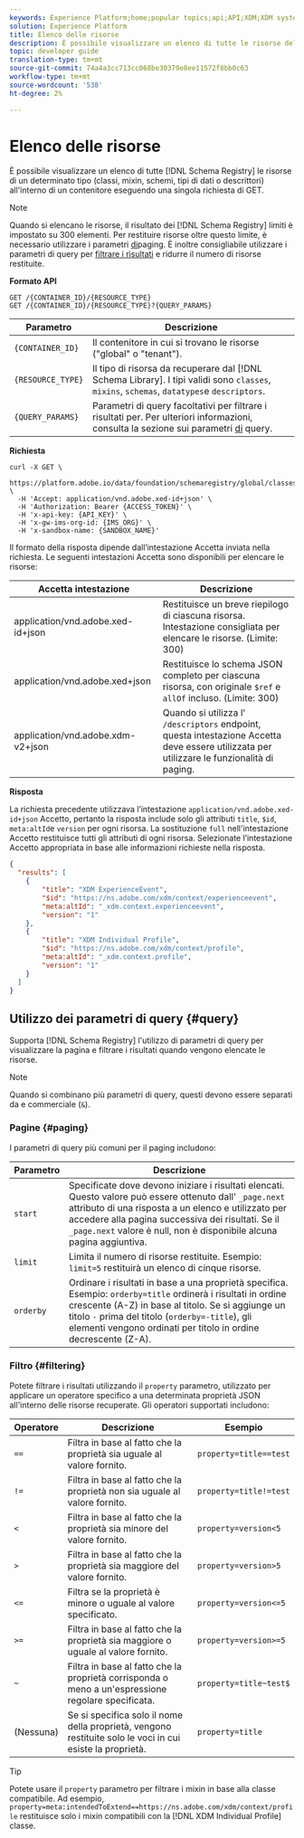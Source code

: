 ```yaml
---
keywords: Experience Platform;home;popular topics;api;API;XDM;XDM system;;experience data model;Experience data model;Experience Data Model;data model;Data Model;schema registry;Schema Registry;list;List;get;GET
solution: Experience Platform
title: Elenco delle risorse
description: È possibile visualizzare un elenco di tutte le risorse del Registro di sistema dello schema di un determinato tipo (classi, mixin, schemi, tipi di dati o descrittori) all'interno di un contenitore eseguendo una singola richiesta di GET.
topic: developer guide
translation-type: tm+mt
source-git-commit: 74a4a3cc713cc068be30379e8ee11572f8bb0c63
workflow-type: tm+mt
source-wordcount: '538'
ht-degree: 2%

---
```



# Elenco delle risorse

È possibile visualizzare un elenco di tutte [!DNL Schema Registry] le risorse di un determinato tipo (classi, mixin, schemi, tipi di dati o descrittori) all&#39;interno di un contenitore eseguendo una singola richiesta di GET.

>[!NOTE]
>
>Quando si elencano le risorse, il risultato dei [!DNL Schema Registry] limiti è impostato su 300 elementi. Per restituire risorse oltre questo limite, è necessario utilizzare i parametri [di](#paging)paging. È inoltre consigliabile utilizzare i parametri di query per [filtrare i risultati](#filtering) e ridurre il numero di risorse restituite.

**Formato API**

```http
GET /{CONTAINER_ID}/{RESOURCE_TYPE}
GET /{CONTAINER_ID}/{RESOURCE_TYPE}?{QUERY_PARAMS}
```

| Parametro | Descrizione |
| --- | --- |
| `{CONTAINER_ID}` | Il contenitore in cui si trovano le risorse (&quot;global&quot; o &quot;tenant&quot;). |
| `{RESOURCE_TYPE}` | Il tipo di risorsa da recuperare dal [!DNL Schema Library]. I tipi validi sono `classes`, `mixins`, `schemas`, `datatypes`e `descriptors`. |
| `{QUERY_PARAMS}` | Parametri di query facoltativi per filtrare i risultati per. Per ulteriori informazioni, consulta la sezione sui parametri [di](#query) query. |

**Richiesta**

```SHELL
curl -X GET \
  https://platform.adobe.io/data/foundation/schemaregistry/global/classes&limit=2 \
  -H 'Accept: application/vnd.adobe.xed-id+json' \
  -H 'Authorization: Bearer {ACCESS_TOKEN}' \
  -H 'x-api-key: {API_KEY}' \
  -H 'x-gw-ims-org-id: {IMS_ORG}' \
  -H 'x-sandbox-name: {SANDBOX_NAME}'
```

Il formato della risposta dipende dall’intestazione Accetta inviata nella richiesta. Le seguenti intestazioni Accetta sono disponibili per elencare le risorse:

| Accetta intestazione | Descrizione |
| ------- | ------------ |
| application/vnd.adobe.xed-id+json | Restituisce un breve riepilogo di ciascuna risorsa. Intestazione consigliata per elencare le risorse. (Limite: 300) |
| application/vnd.adobe.xed+json | Restituisce lo schema JSON completo per ciascuna risorsa, con originale `$ref` e `allOf` incluso. (Limite: 300) |
| application/vnd.adobe.xdm-v2+json | Quando si utilizza l&#39; `/descriptors` endpoint, questa intestazione Accetta deve essere utilizzata per utilizzare le funzionalità di paging. |

**Risposta**

La richiesta precedente utilizzava l’intestazione `application/vnd.adobe.xed-id+json` Accetto, pertanto la risposta include solo gli attributi `title`, `$id`, `meta:altId`e `version` per ogni risorsa. La sostituzione `full` nell&#39;intestazione Accetto restituisce tutti gli attributi di ogni risorsa. Selezionate l’intestazione Accetto appropriata in base alle informazioni richieste nella risposta.

```JSON
{
  "results": [
    {
        "title": "XDM ExperienceEvent",
        "$id": "https://ns.adobe.com/xdm/context/experienceevent",
        "meta:altId": "_xdm.context.experienceevent",
        "version": "1"
    },
    {
        "title": "XDM Individual Profile",
        "$id": "https://ns.adobe.com/xdm/context/profile",
        "meta:altId": "_xdm.context.profile",
        "version": "1"
    }
  ]
}
```

## Utilizzo dei parametri di query {#query}

Supporta [!DNL Schema Registry] l&#39;utilizzo di parametri di query per visualizzare la pagina e filtrare i risultati quando vengono elencate le risorse.

>[!NOTE]
>
>Quando si combinano più parametri di query, questi devono essere separati da e commerciale (`&`).

### Pagine {#paging}

I parametri di query più comuni per il paging includono:

| Parametro | Descrizione |
| --- | --- |
| `start` | Specificate dove devono iniziare i risultati elencati. Questo valore può essere ottenuto dall&#39; `_page.next` attributo di una risposta a un elenco e utilizzato per accedere alla pagina successiva dei risultati. Se il `_page.next` valore è null, non è disponibile alcuna pagina aggiuntiva. |
| `limit` | Limita il numero di risorse restituite. Esempio: `limit=5` restituirà un elenco di cinque risorse. |
| `orderby` | Ordinare i risultati in base a una proprietà specifica. Esempio: `orderby=title` ordinerà i risultati in ordine crescente (A-Z) in base al titolo. Se si aggiunge un titolo `-` prima del titolo (`orderby=-title`), gli elementi vengono ordinati per titolo in ordine decrescente (Z-A). |

### Filtro {#filtering}

Potete filtrare i risultati utilizzando il `property` parametro, utilizzato per applicare un operatore specifico a una determinata proprietà JSON all&#39;interno delle risorse recuperate. Gli operatori supportati includono:

| Operatore | Descrizione | Esempio |
| --- | --- | --- |
| `==` | Filtra in base al fatto che la proprietà sia uguale al valore fornito. | `property=title==test` |
| `!=` | Filtra in base al fatto che la proprietà non sia uguale al valore fornito. | `property=title!=test` |
| `<` | Filtra in base al fatto che la proprietà sia minore del valore fornito. | `property=version<5` |
| `>` | Filtra in base al fatto che la proprietà sia maggiore del valore fornito. | `property=version>5` |
| `<=` | Filtra se la proprietà è minore o uguale al valore specificato. | `property=version<=5` |
| `>=` | Filtra in base al fatto che la proprietà sia maggiore o uguale al valore fornito. | `property=version>=5` |
| `~` | Filtra in base al fatto che la proprietà corrisponda o meno a un&#39;espressione regolare specificata. | `property=title~test$` |
| (Nessuna) | Se si specifica solo il nome della proprietà, vengono restituite solo le voci in cui esiste la proprietà. | `property=title` |

>[!TIP]
>
>Potete usare il `property` parametro per filtrare i mixin in base alla classe compatibile. Ad esempio, `property=meta:intendedToExtend==https://ns.adobe.com/xdm/context/profile` restituisce solo i mixin compatibili con la [!DNL XDM Individual Profile] classe.
